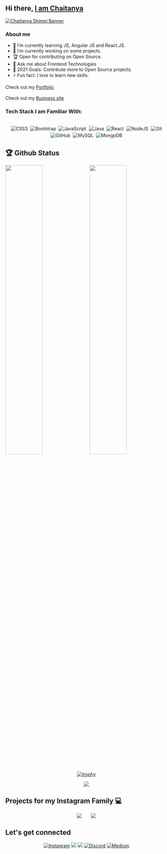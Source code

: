 ## Hi there, [I am Chaitanya](http://chaitany.com/)

[<img src="https://user-images.githubusercontent.com/36589853/115224549-9e367700-a12a-11eb-9e75-0ff68d0b0d52.png" alt="Chaitanya Shimpi Banner">](http://chaitany.com/)

### About me

- 🌱 I’m currently learning JS, Angular JS and React.JS.
- 🔭 I’m currently working on some projects.
- 🏆 Open for contributing on Open Source.
- 💬 Ask me about Frontend Technologies
- 🥅 2021 Goals: Contribute more to Open Source projects.
- ⚡ Fun fact: I love to learn new skills.

Check out my [Portfolio](http://chaitany.com/)                            
<br>
Check out my [Business site](https://cratonik.com/)

### Tech Stack I am Familiar With:

<p align="center">
<br/>
<img alt="CSS3" src="https://img.shields.io/badge/css3%20-%231572B6.svg?&style=for-the-badge&logo=css3&logoColor=white" style="margin:2px;"/>
<img alt="Bootstrap" src="https://img.shields.io/badge/bootstrap%20-%23563D7C.svg?&style=for-the-badge&logo=bootstrap&logoColor=white" style="margin:2px;"/>
<img alt="JavaScript" src="https://img.shields.io/badge/javascript%20-%23323330.svg?&style=for-the-badge&logo=javascript&logoColor=%23F7DF1E" style="margin:2px;"/>
<img alt="Java" src="https://img.shields.io/badge/java%20-%2300599C.svg?&style=for-the-badge&logo=c%2B%2B&ogoColor=white" style="margin:2px;"/>
<img alt="React" src="https://img.shields.io/badge/react%20-%2320232a.svg?&style=for-the-badge&logo=react&logoColor=%2361DAFB" style="margin:2px;"/>
<img alt="NodeJS" src="https://img.shields.io/badge/node.js%20-%2343853D.svg?&style=for-the-badge&logo=node.js&logoColor=white" style="margin:2px;"/>
<img alt="Git" src="https://img.shields.io/badge/git%20-%23F05033.svg?&style=for-the-badge&logo=git&logoColor=white" style="margin:2px;"/>
<br>
<img alt="GitHub" src="https://img.shields.io/badge/github%20-%23121011.svg?&style=for-the-badge&logo=github&logoColor=white" style="margin:2px;"/>
<img alt="MySQL" src ="https://img.shields.io/badge/MySQL-%23181717.svg?&style=for-the-badge&logo=mysql&logoColor=white" style="margin:2px;"/>
<img alt="MongoDB" src ="https://img.shields.io/badge/MongoDB-%234ea94b.svg?&style=for-the-badge&logo=mongodb&logoColor=white" style="margin:2px;"/>
<br/>
</p>

## 🏆 Github Status

<img  src="https://github-readme-stats.vercel.app/api?username=chaitanyashimpi&show_icons=true&hide_border=true&theme=dark" width="48%" align="right" >
<img  src="https://github-readme-streak-stats.herokuapp.com/?user=chaitanyashimpi&theme=dark" width="48%" >
<br>

<div align="center">

[![trophy](https://github-profile-trophy.vercel.app/?username=chaitanyashimpi&theme=juicyfresh&margin-w=15)](https://github.com/ryo-ma/github-profile-trophy)

![](https://activity-graph.herokuapp.com/graph?username=chaitanyashimpi&theme=github)
</div>

## Projects for my Instagram Family 💻
<div align="center">

[![](https://github-readme-stats.vercel.app/api/pin/?username=chaitanyashimpi&repo=insta-projects&bg_color=333&title_color=f9b52e&text_color=fff)](https://github.com/chaitanyashimpi/insta-projects) &nbsp;&nbsp;&nbsp;&nbsp;&nbsp;
[![](https://github-readme-stats.vercel.app/api/pin/?username=chaitanyashimpi&repo=Python-Projects&bg_color=333&title_color=f9b52e&text_color=fff)](https://github.com/chaitanyashimpi/Python-Projects)
</div>

## Let's get connected

<div align="center">
  
[<img alt="Instagram" src="https://img.shields.io/badge/Instagram%20-%23E4405F.svg?&style=for-the-badge&logo=Instagram&logoColor=white"/>](https://instagram.com/chaitanyashimpi)
[<img src="https://img.shields.io/badge/Github-%23000000.svg?&style=for-the-badge&logo=github&logoColor=white">](https://github.com/chaitanyashimpi)
[<img src="https://img.shields.io/badge/linkedin-%230077B5.svg?&style=for-the-badge&logo=linkedin&logoColor=white">](http://www.linkedin.com/in/chaitanyashimpi/)
[<img alt="Discord" src="https://img.shields.io/badge/Discord%20-%237289DA.svg?&style=for-the-badge&logo=discord&logoColor=white"/>](https://discord.gg/V3FmgSRDcY)
[<img alt="Medium" src="https://img.shields.io/badge/Medium%20-%23000000.svg?&style=for-the-badge&logo=Medium&logoColor=white"/>](https://chaitanyashimpi.medium.com/)
<br />

</div>
